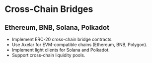 # Cross-Chain Bridges

## Ethereum, BNB, Solana, Polkadot
- Implement ERC-20 cross-chain bridge contracts.
- Use Axelar for EVM-compatible chains (Ethereum, BNB, Polygon).
- Implement light clients for Solana and Polkadot.
- Support cross-chain liquidity pools.
